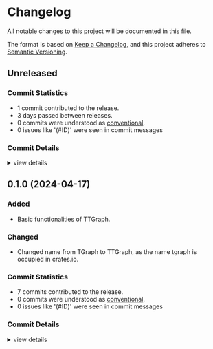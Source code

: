 # Changelog

All notable changes to this project will be documented in this file.

The format is based on [Keep a Changelog](https://keepachangelog.com/en/1.0.0/),
and this project adheres to [Semantic Versioning](https://semver.org/spec/v2.0.0.html).

## Unreleased

### Commit Statistics

<csr-read-only-do-not-edit/>

 - 1 commit contributed to the release.
 - 3 days passed between releases.
 - 0 commits were understood as [conventional](https://www.conventionalcommits.org).
 - 0 issues like '(#ID)' were seen in commit messages

### Commit Details

<csr-read-only-do-not-edit/>

<details><summary>view details</summary>

 * **Uncategorized**
    - Add serialize & deserialize ([`2621e5a`](https://github.com/semiwaker/TTGraph/commit/2621e5abae575f8c35a141c624ee6f9725ac2c70))
</details>

## 0.1.0 (2024-04-17)

### Added

 - Basic functionalities of TTGraph.

### Changed

 - Changed name from TGraph to TTGraph, as the name tgraph is occupied in crates.io.

### Commit Statistics

<csr-read-only-do-not-edit/>

 - 7 commits contributed to the release.
 - 0 commits were understood as [conventional](https://www.conventionalcommits.org).
 - 0 issues like '(#ID)' were seen in commit messages

### Commit Details

<csr-read-only-do-not-edit/>

<details><summary>view details</summary>

 * **Uncategorized**
    - Release ttgraph_macros v0.1.0, ttgraph v0.1.0 ([`07aa5ac`](https://github.com/semiwaker/TTGraph/commit/07aa5ac027647dbffaaad2dd46f28a42f3eeaac0))
    - Release ttgraph_macros v0.1.0, ttgraph v0.1.0 ([`76089e0`](https://github.com/semiwaker/TTGraph/commit/76089e0ec89fdf3c67d75b6d8ade025d67112303))
    - Fix cargo.toml ([`2322964`](https://github.com/semiwaker/TTGraph/commit/2322964d067f0b1aa24fae4c158d425c0f8468ce))
    - Fix cargo.toml ([`367ce2f`](https://github.com/semiwaker/TTGraph/commit/367ce2fe6812c7be2b90253916b97eb2535a6a6f))
    - Release ttgraph_macros v0.1.0, ttgraph v0.1.0 ([`6df6c31`](https://github.com/semiwaker/TTGraph/commit/6df6c3172ba43e4cfc3a922c2721e9934cf28f7b))
    - Add changelog ([`e40361d`](https://github.com/semiwaker/TTGraph/commit/e40361d37ae04c8155f1c9f17f9ae23bb2096f66))
    - Modified for name change ([`29773ce`](https://github.com/semiwaker/TTGraph/commit/29773ce6292b83db04d2b12e863ee87709a560dd))
</details>

